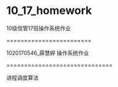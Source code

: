 ﻿10_17_homework
==============

10级信管17班操作系统作业

========================

1020170546_薛慧婷 操作系统作业

==============================

进程调度算法